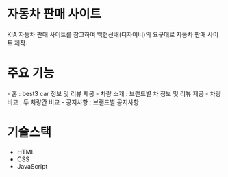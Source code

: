 <h1>자동차 판매 사이트</h1>
KIA 자동차 판매 사이트를 참고하여 백현선배(디자이너)의 요구대로 자동차 판매 사이트 제작.
<h1>주요 기능</h1>
- 홈 : best3 car 정보 및 리뷰 제공
- 차량 소개 : 브랜드별 차 정보 및 리뷰 제공
- 차량 비교 : 두 차량간 비교
- 공지사항 : 브랜드별 공지사항

<h1>기술스택</h1>

- HTML
- CSS
- JavaScript

